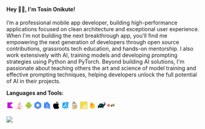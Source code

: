 #### Hey 👋🏽, I'm Tosin Onikute!

I’m a professional mobile app developer, building high-performance applications focused on clean architecture and exceptional user experience. When I'm not building the next breakthrough app, you'll find me empowering the next generation of developers through open source contributions, grassroots tech education, and hands-on mentorship. I also work extensively with AI, training models and developing prompting strategies using Python and PyTorch. Beyond building AI solutions, I'm passionate about teaching others the art and science of model training and effective prompting techniques, helping developers unlock the full potential of AI in their projects.

**Languages and Tools:**  

<code><img width="20" height="20" src="https://raw.githubusercontent.com/devicons/devicon/master/icons/kotlin/kotlin-plain.svg"></code>
<code><img width="20" height="20" src="https://raw.githubusercontent.com/devicons/devicon/master/icons/java/java-plain.svg"></code>
<code><img width="20" height="20" src="https://raw.githubusercontent.com/devicons/devicon/master/icons/android/android-plain.svg"></code>
<code><img width="20" height="20" src="https://raw.githubusercontent.com/devicons/devicon/master/icons/jetpackcompose/jetpackcompose-plain.svg"></code>
<code><img width="20" height="20" src="https://raw.githubusercontent.com/devicons/devicon/master/icons/androidstudio/androidstudio-plain.svg"></code>
<code><img width="20" height="20" src="https://raw.githubusercontent.com/devicons/devicon/master/icons/apple/apple-original.svg"></code>
<code><img width="20" height="20" src="https://raw.githubusercontent.com/devicons/devicon/master/icons/xcode/xcode-plain.svg"></code>
<code><img width="20" height="20" src="https://raw.githubusercontent.com/devicons/devicon/master/icons/homebrew/homebrew-original.svg"></code>
<code><img width="20" height="20" src="https://raw.githubusercontent.com/devicons/devicon/master/icons/javascript/javascript-plain.svg"></code>
<code><img width="20" height="20" src="https://raw.githubusercontent.com/github/explore/80688e429a7d4ef2fca1e82350fe8e3517d3494d/topics/firebase/firebase.png"></code>
<code><img width="20" height="20" src="https://raw.githubusercontent.com/devicons/devicon/master/icons/gradle/gradle-original.svg"></code> 
<code><img width="20" height="20" src="https://raw.githubusercontent.com/github/explore/80688e429a7d4ef2fca1e82350fe8e3517d3494d/topics/git/git.png"></code>
</bre>

<a href="https://github.com/tosinonikute/github-readme-stats"><img align="center" src="https://github-readme-stats.vercel.app/api/top-langs/?username=tosinonikute&layout=compact&theme=buefy&hide_border=true" /></a>

